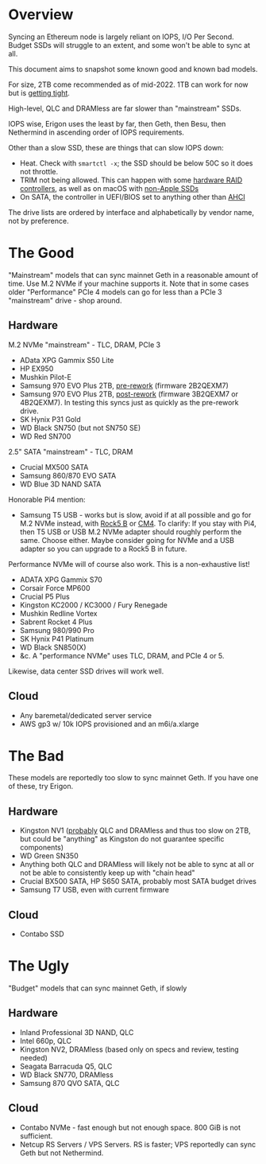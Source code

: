 # Overview

Syncing an Ethereum node is largely reliant on IOPS, I/O Per Second. Budget SSDs will struggle to an extent, and some won't be able to sync at all.

This document aims to snapshot some known good and known bad models. 

For size, 2TB come recommended as of mid-2022. 1TB can work for now but is [getting tight](https://gist.github.com/yorickdowne/e4b271e1cbe8c8873884e08705084362).

High-level, QLC and DRAMless are far slower than "mainstream" SSDs.

IOPS wise, Erigon uses the least by far, then Geth, then Besu, then Nethermind in ascending order of IOPS requirements.

Other than a slow SSD, these are things that can slow IOPS down:
- Heat. Check with `smartctl -x`; the SSD should be below 50C so it does not throttle.
- TRIM not being allowed. This can happen with some [hardware RAID controllers](https://gist.github.com/yorickdowne/fd36009c19fdbee0337bffc0d5ad8284), as well as on macOS with [non-Apple SSDs](https://www.lifewire.com/enable-trim-for-ssd-in-os-x-yosemite-2260789)
- On SATA, the controller in UEFI/BIOS set to anything other than [AHCI](https://www.addictivetips.com/windows-tips/enable-ahci-bios/)

The drive lists are ordered by interface and alphabetically by vendor name, not by preference.

# The Good

"Mainstream" models that can sync mainnet Geth in a reasonable amount of time. Use M.2 NVMe if your machine supports it.
Note that in some cases older "Performance" PCIe 4 models can go for less than a PCIe 3 "mainstream" drive - shop around.

## Hardware

M.2 NVMe "mainstream" - TLC, DRAM, PCIe 3
- AData XPG Gammix S50 Lite
- HP EX950
- Mushkin Pilot-E
- Samsung 970 EVO Plus 2TB, [pre-rework](https://www.tomshardware.com/news/samsung-is-swapping-ssd-parts-too) (firmware 2B2QEXM7)
- Samsung 970 EVO Plus 2TB, [post-rework](https://www.tomshardware.com/news/samsung-is-swapping-ssd-parts-too) (firmware 3B2QEXM7 or 4B2QEXM7). In testing this syncs just as quickly as the pre-rework drive. 
- SK Hynix P31 Gold
- WD Black SN750 (but not SN750 SE)
- WD Red SN700

2.5" SATA "mainstream" - TLC, DRAM
- Crucial MX500 SATA
- Samsung 860/870 EVO SATA
- WD Blue 3D NAND SATA

Honorable Pi4 mention:

- Samsung T5 USB - works but is slow, avoid if at all possible and go for M.2 NVMe instead, with [Rock5 B](https://ameridroid.com/products/rock5-model-b) or [CM4](https://thepihut.com/products/pci-e-to-m-2-adapter-for-raspberry-pi-cm4-io-board). To clarify: If you stay with Pi4, then T5 USB or USB M.2 NVMe adapter should roughly perform the same. Choose either. Maybe consider going for NVMe and a USB adapter so you can upgrade to a Rock5 B in future.

Performance NVMe will of course also work. This is a non-exhaustive list!
- ADATA XPG Gammix S70
- Corsair Force MP600
- Crucial P5 Plus
- Kingston KC2000 / KC3000 / Fury Renegade
- Mushkin Redline Vortex
- Sabrent Rocket 4 Plus
- Samsung 980/990 Pro
- SK Hynix P41 Platinum
- WD Black SN850(X)
- &c. A "performance NVMe" uses TLC, DRAM, and PCIe 4 or 5.

Likewise, data center SSD drives will work well.

## Cloud

- Any baremetal/dedicated server service
- AWS gp3 w/ 10k IOPS provisioned and an m6i/a.xlarge

# The Bad

These models are reportedly too slow to sync mainnet Geth. If you have one of these, try Erigon.

## Hardware

- Kingston NV1 ([probably](https://www.techpowerup.com/290339/psa-kingston-nv1-ssd-comes-with-a-hardware-spec-lottery-tlc-or-qlc-smi-or-phison) QLC and DRAMless and thus too slow on 2TB, but could be "anything" as Kingston do not guarantee specific components)
- WD Green SN350
- Anything both QLC and DRAMless will likely not be able to sync at all or not be able to consistently keep up with "chain head"
- Crucial BX500 SATA, HP S650 SATA, probably most SATA budget drives
- Samsung T7 USB, even with current firmware

## Cloud

- Contabo SSD

# The Ugly

"Budget" models that can sync mainnet Geth, if slowly

## Hardware

- Inland Professional 3D NAND, QLC
- Intel 660p, QLC
- Kingston NV2, DRAMless (based only on specs and review, testing needed)
- Seagata Barracuda Q5, QLC
- WD Black SN770, DRAMless
- Samsung 870 QVO SATA, QLC

## Cloud

- Contabo NVMe - fast enough but not enough space. 800 GiB is not sufficient.
- Netcup RS Servers / VPS Servers. RS is faster; VPS reportedly can sync Geth but not Nethermind.

